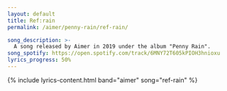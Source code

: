 ```yaml
---
layout: default
title: Ref:rain
permalink: /aimer/penny-rain/ref-rain/

song_description: >-
  A song released by Aimer in 2019 under the album "Penny Rain".
song_spotify: https://open.spotify.com/track/6MNY72T605kPIOH3hnioxu
lyrics_progress: 50%
---
```


{% include lyrics-content.html band="aimer" song="ref-rain" %}